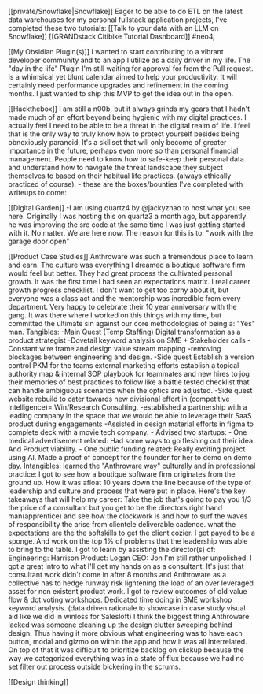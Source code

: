 [[private/Snowflake|Snowflake]]
	Eager to be able to do ETL on the latest data warehouses for my personal fullstack application projects, I've completed these two tutorials:
		[[Talk to your data with an LLM on Snowflake]]
		[[GRANDstack Citibike Tutorial Dashboard]] #neo4j

[[My Obsidian Plugin(s)]]
	I wanted to start contributing to a vibrant developer community and to an app I utilize as a daily driver in my life.
	The "day in the life" Plugin I'm still waiting for approval for from the Pull request. Is a whimsical yet blunt calendar aimed to help your productivity. It will certainly need performance upgrades and refinement in the coming months. I just wanted to ship this MVP to get the idea out in the open.

[[Hackthebox]]
	I am still a n00b, but it always grinds my gears that I hadn't made much of an effort beyond being hygienic with my digital practices. I actually feel I need to be able to be a threat in the digital realm of life. I feel that is the only way to truly know how to protect yourself besides being obnoxiously paranoid. It's a skillset that will only become of greater importance in the future, perhaps even more so than personal financial management. People need to know how to safe-keep their personal data and understand how to navigate the threat landscape they subject themselves to based on their habitual life practices. (always ethically practiced of course).
	- these are the boxes/bounties I've completed with writeups to come:

[[Digital Garden]]
	-I am using quartz4 by @jackyzhao to host what you see here. Originally I was hosting this on quartz3 a month ago, but apparently he was improving the src code at the same time I was just getting started with it. No matter. We are here now.
	The reason for this is to: "work with the garage door open" 

[[Product Case Studies]]
	Anthroware was such a tremendous place to learn and earn. The culture was everything I dreamed a boutique software firm would feel but better. They had great process the cultivated personal growth. It was the first time I had seen an expectations matrix. I real career growth progress checklist. I don't want to get too corny about it, but everyone was a class act and the mentorship was incredible from every department. Very happy to celebrate their 10 year anniversary with the gang.
	It was there where I worked on this things with my time, but committed the ultimate sin against our core methodologies of being a: "Yes" man.
	Tangibles:
		-Main Quest (Temp Staffing) Digital transformation as a product strategist
			-Dovetail keyword analysis on SME + Stakeholder calls
			-Constant wire frame and design value stream mapping
			-removing blockages between engineering and design. 
		-Side quest Establish a version control PKM for the teams external marketing efforts establish a topical authority map & internal SOP playbook for teammates and new hires to jog their memories of best practices to follow like a battle tested checklist that can handle ambiguous scenarios when the optics are adjusted.
		-Side quest website rebuild to cater towards new divisional effort in (competitive intelligence)= Win/Research Consulting.
			-established a partnership with a leading company in the space that we would be able to leverage their SaaS product during engagements
			-Assisted in design material efforts in figma to complete deck with a movie tech company. 
		- Advised two startups:
			- One medical advertisement related: Had some ways to go fleshing out their idea. And Product viability.
			- One public funding related: Really exciting project using AI. Made a proof of concept for the founder for her to demo on demo day.
	Intangibles:
	learned the "Anthroware way" culturally and in professional practice:
	I got to see how a boutique software firm originates from the ground up. How it was afloat 10 years down the line because of the type of leadership and culture and process that were put in place.
		Here's the key takeaways that will help my career:
		Take the job that's going to pay you 1/3 the price of a consultant but you get to be the directors right hand man(apprentice) and see how the clockwork is and how to surf the waves of responsibility the arise from clientele deliverable cadence. what the expectations are the the softskills to get the client cozier.
		I got payed to be a sponge. And work on the top 1% of problems that the leadership was able to bring to the table.
		I got to learn by assisting the director(s) of:
		Engineering: Harrison
		Product: Logan
		CEO: Jon
	I'm still rather unpolished. I got a great intro to what I'll get my hands on as a consultant. It's just that consultant work didn't come in after 8 months and Anthroware as a collective has to hedge runway risk lightening the load of an over leveraged asset for non existent product work. 
	I got to review outcomes of old value flow & dot voting workshops. Dedicated time doing in SME workshop keyword analysis. (data driven rationale to showcase in case study visual aid like we did in winloss for Salesloft)
	I think the biggest thing Anthroware lacked was someone cleaning up the design clutter sweeping behind design. Thus having it more obvious what engineering was to have each button, modal and gizmo on within the app and how it was all interrelated. On top of that it was difficult to prioritize backlog on clickup because the way we categorized everything was in a state of flux because we had no set filter out process outside bickering in the scrums.

[[Design thinking]]

